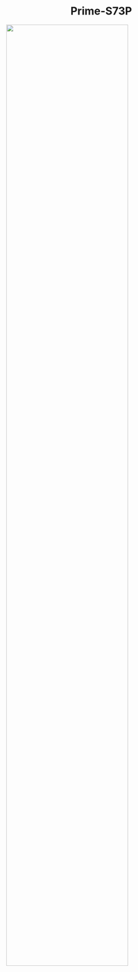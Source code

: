 <h1 align="center">Prime-S73P</h1>
<img src="https://disk.yandex.ru/d/VCLHKDqusnvv8A/Prime-S73P_01.jpg" width="80%"></p>

